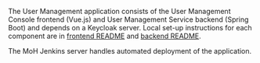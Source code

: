 The User Management application consists of the User Management Console frontend (Vue.js) and User Management Service backend (Spring Boot) and depends on a Keycloak server. Local set-up instructions for each component are in [frontend README](frontend/README.md) and [backend README](backend/README.md).

The MoH Jenkins server handles automated deployment of the application.
